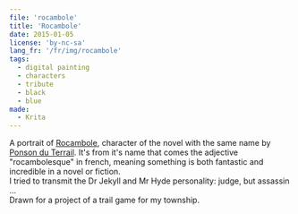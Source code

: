 ```yaml
---
file: 'rocambole'
title: 'Rocambole'
date: 2015-01-05
license: 'by-nc-sa'
lang_fr: '/fr/img/rocambole'
tags:
  - digital painting
  - characters
  - tribute
  - black
  - blue
made:
  - Krita
---
```


A portrait of [Rocambole](http://en.wikipedia.org/wiki/Rocambole_%28character%29), character of the novel with the same name by [Ponson du Terrail](http://en.wikipedia.org/wiki/Pierre_Alexis_Ponson_du_Terrail). It's from it's name that comes the adjective "rocambolesque" in french, meaning something is both fantastic and incredible in a novel or fiction.  
I tried to transmit the Dr Jekyll and Mr Hyde personality: judge, but assassin ...  
Drawn for a project of a trail game for my township.
